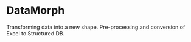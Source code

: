 # DataMorph
Transforming data into a new shape. Pre-processing and conversion of Excel to Structured DB.
